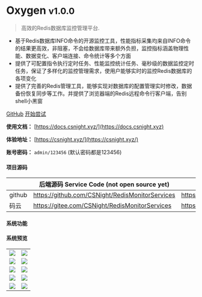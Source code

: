 # Oxygen <small>v1.0.0</small>

> 高效的Redis数据库监控管理平台.

- 基于Redis数据库INFO命令的开源监控工具，性能指标采集均来自INFO命令的结果更高效，非阻塞，不会给数据库带来额外负担，监控指标涵盖物理性能、数据变化、客户端连接、命令统计等多个方面
- 提供了可配置指令执行定时任务、性能监控统计任务、毫秒级的数据监控定时任务，保证了多样化的监控管理需求，使用户能够实时的监控Redis数据库的各项变化
- 提供了完善的Redis管理工具，能够实现对数据库的配置管理实时修改，数据备份恢复同步等工作。并提供了浏览器端的Redis远程命令行客户端，告别shell小黑窗

[GitHub](https://github.com/CSNight/redis_oxygen)
[开始尝试](https://csnight.xyz/)

**使用文档：**  [https://docs.csnight.xyz/](https://docs.csnight.xyz)

**体验地址：**  [https://csnight.xyz/](https://csnight.xyz/)

**账号密码：** `admin/123456` (默认密码都是123456)

#### 项目源码

|     |   后端源码 Service Code (not open source yet) |   前端源码 Client Code  |
|---  |--- | --- |
|  github   |  https://github.com/CSNight/RedisMonitorServices   |  https://github.com/CSNight/redis_oxygen   |
|  码云   |  https://gitee.com/CSNight/RedisMonitorServices   |  https://gitee.com/CSNight/redis_oxygen   |
#### 系统功能
#### 系统预览
<table>
    <tr>
        <td><img src="https://raw.githubusercontent.com/CSNight/redis_oxygen/master/docs/_image/screenshot/home.png"/></td>
        <td><img src="https://raw.githubusercontent.com/CSNight/redis_oxygen/master/docs/_image/screenshot/dashboard.png"/></td>
    </tr>
    <tr>
        <td><img src="https://raw.githubusercontent.com/CSNight/redis_oxygen/master/docs/_image/screenshot/instance.png"/></td>
       <td><img src="https://raw.githubusercontent.com/CSNight/redis_oxygen/master/docs/_image/screenshot/databackup.png"/></td>
    </tr>
    <tr>
        <td><img src="https://raw.githubusercontent.com/CSNight/redis_oxygen/master/docs/_image/screenshot/rolemanage.png"/></td>
       <td><img src="https://raw.githubusercontent.com/CSNight/redis_oxygen/master/docs/_image/screenshot/permission.png"/></td>
    </tr>
    <tr>   
         <td><img src="https://raw.githubusercontent.com/CSNight/redis_oxygen/master/docs/_image/screenshot/vnc.png"/></td>
         <td><img src="https://raw.githubusercontent.com/CSNight/redis_oxygen/master/docs/_image/screenshot/monitorTask.png"/></td>
    </tr>
    <tr>   
        <td><img src="https://raw.githubusercontent.com/CSNight/redis_oxygen/master/docs/_image/screenshot/codeEditor.png"/></td>
        <td><img src="https://raw.githubusercontent.com/CSNight/redis_oxygen/master/docs/_image/screenshot/mail.png"/></td>
     </tr>
</table>